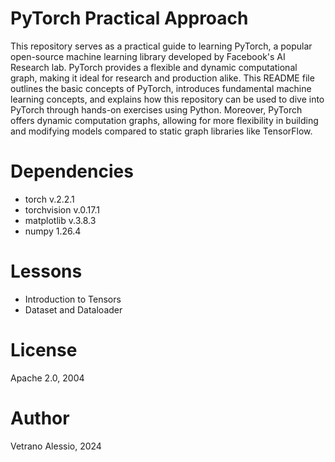 # PyTorch Practical Approach

This repository serves as a practical guide to learning PyTorch, a popular open-source machine learning library developed by Facebook's AI Research lab. PyTorch provides a flexible and dynamic computational graph, making it ideal for research and production alike. This README file outlines the basic concepts of PyTorch, introduces fundamental machine learning concepts, and explains how this repository can be used to dive into PyTorch through hands-on exercises using Python.
Moreover, PyTorch offers dynamic computation graphs, allowing for more flexibility in building and modifying models compared to static graph libraries like TensorFlow.


# Dependencies
* torch v.2.2.1
* torchvision v.0.17.1
* matplotlib v.3.8.3
* numpy 1.26.4

# Lessons

* Introduction to Tensors
* Dataset and Dataloader

# License
Apache 2.0, 2004

# Author 

Vetrano Alessio, 2024
